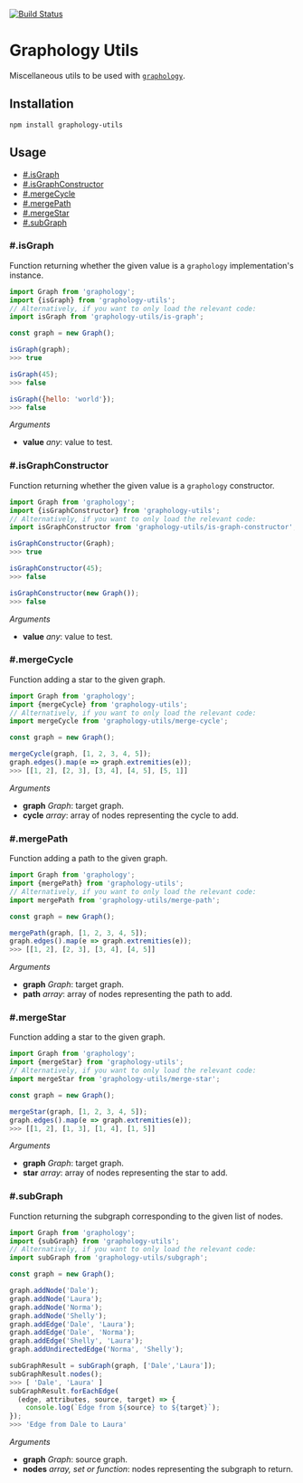 [![Build Status](https://travis-ci.org/graphology/graphology-utils.svg)](https://travis-ci.org/graphology/graphology-utils)

# Graphology Utils

Miscellaneous utils to be used with [`graphology`](https://graphology.github.io).

## Installation

```
npm install graphology-utils
```

## Usage

* [#.isGraph](#isgraph)
* [#.isGraphConstructor](#isgraphconstructor)
* [#.mergeCycle](#mergecycle)
* [#.mergePath](#mergepath)
* [#.mergeStar](#mergestar)
* [#.subGraph](#subgraph)

### #.isGraph

Function returning whether the given value is a `graphology` implementation's instance.

```js
import Graph from 'graphology';
import {isGraph} from 'graphology-utils';
// Alternatively, if you want to only load the relevant code:
import isGraph from 'graphology-utils/is-graph';

const graph = new Graph();

isGraph(graph);
>>> true

isGraph(45);
>>> false

isGraph({hello: 'world'});
>>> false
```

*Arguments*

* **value** *any*: value to test.

### #.isGraphConstructor

Function returning whether the given value is a `graphology` constructor.

```js
import Graph from 'graphology';
import {isGraphConstructor} from 'graphology-utils';
// Alternatively, if you want to only load the relevant code:
import isGraphConstructor from 'graphology-utils/is-graph-constructor';

isGraphConstructor(Graph);
>>> true

isGraphConstructor(45);
>>> false

isGraphConstructor(new Graph());
>>> false
```

*Arguments*

* **value** *any*: value to test.

### #.mergeCycle

Function adding a star to the given graph.

```js
import Graph from 'graphology';
import {mergeCycle} from 'graphology-utils';
// Alternatively, if you want to only load the relevant code:
import mergeCycle from 'graphology-utils/merge-cycle';

const graph = new Graph();

mergeCycle(graph, [1, 2, 3, 4, 5]);
graph.edges().map(e => graph.extremities(e));
>>> [[1, 2], [2, 3], [3, 4], [4, 5], [5, 1]]
```

*Arguments*

* **graph** *Graph*: target graph.
* **cycle** *array*: array of nodes representing the cycle to add.

### #.mergePath

Function adding a path to the given graph.

```js
import Graph from 'graphology';
import {mergePath} from 'graphology-utils';
// Alternatively, if you want to only load the relevant code:
import mergePath from 'graphology-utils/merge-path';

const graph = new Graph();

mergePath(graph, [1, 2, 3, 4, 5]);
graph.edges().map(e => graph.extremities(e));
>>> [[1, 2], [2, 3], [3, 4], [4, 5]]
```

*Arguments*

* **graph** *Graph*: target graph.
* **path** *array*: array of nodes representing the path to add.

### #.mergeStar

Function adding a star to the given graph.

```js
import Graph from 'graphology';
import {mergeStar} from 'graphology-utils';
// Alternatively, if you want to only load the relevant code:
import mergeStar from 'graphology-utils/merge-star';

const graph = new Graph();

mergeStar(graph, [1, 2, 3, 4, 5]);
graph.edges().map(e => graph.extremities(e));
>>> [[1, 2], [1, 3], [1, 4], [1, 5]]
```

*Arguments*

* **graph** *Graph*: target graph.
* **star** *array*: array of nodes representing the star to add.

### #.subGraph

Function returning the subgraph corresponding to the given list of nodes.

```js
import Graph from 'graphology';
import {subGraph} from 'graphology-utils';
// Alternatively, if you want to only load the relevant code:
import subGraph from 'graphology-utils/subgraph';

const graph = new Graph();

graph.addNode('Dale');
graph.addNode('Laura');
graph.addNode('Norma');
graph.addNode('Shelly');
graph.addEdge('Dale', 'Laura');
graph.addEdge('Dale', 'Norma');
graph.addEdge('Shelly', 'Laura');
graph.addUndirectedEdge('Norma', 'Shelly');

subGraphResult = subGraph(graph, ['Dale','Laura']);
subGraphResult.nodes();
>>> [ 'Dale', 'Laura' ]
subGraphResult.forEachEdge(
  (edge, attributes, source, target) => {
    console.log(`Edge from ${source} to ${target}`);
});
>>> 'Edge from Dale to Laura'
```

*Arguments*

* **graph** *Graph*: source graph.
* **nodes** *array, set or function*: nodes representing the subgraph to return.

